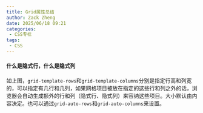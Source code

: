 ```yaml
---
title: Grid属性总结
author: Zack Zheng
date: 2025/06/18 09:21
categories:
 - CSS专栏
tags:
 - CSS
---
```



<simple-img src="https://gitee.com/zackzhengxy/picGallery/raw/main/imgs/Grid属性.png"></simple-img>


#### 什么是隐式行，什么是隐式列   

如上图，`grid-template-rows`和`grid-template-columns`分别是指定行高和列宽的，可以指定有几行和几列，如果网格项目被放在指定的这些行和列之外的话，浏览器会自动生成额外的行和列（隐式行、隐式列）来容纳这些项目。大小默认由内容决定。也可以通过`grid-auto-rows`和`grid-auto-columns`来设置。    

<!-- <my-xmind></my-xmind> -->
